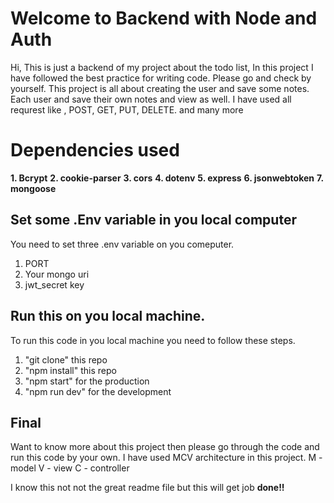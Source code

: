# Welcome to Backend with Node and Auth

Hi, This is just a backend of my project about the todo list, In this project I have followed the best practice for writing code. Please go and check by yourself. This project is all about creating the user and save some notes. Each user and save their own notes and view as well. 
I have used all requrest like , POST, GET, PUT, DELETE. and many more 


# Dependencies used
**1. Bcrypt**
**2. cookie-parser**
**3. cors**
**4. dotenv**
**5. express**
**6. jsonwebtoken**
**7. mongoose**


## Set some .Env variable in you local computer

You need to set three .env variable on you comeputer. 
1. PORT
2. Your mongo uri
3. jwt_secret key


## Run this on you local machine.

To run this code in you local machine you need to follow these steps.
1. "git clone" this repo
2. "npm install" this repo
3. "npm start" for the production
4. "npm run dev" for the development


## Final

Want to know more about this project then please go through the code and run this code by your own. 
I have used MCV architecture in this project.
M - model
V - view
C - controller

I know this not not the great readme file but this will get job **done!!**
